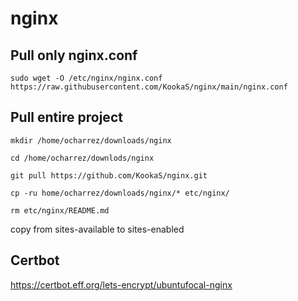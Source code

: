 # nginx

## Pull only nginx.conf

    sudo wget -O /etc/nginx/nginx.conf https://raw.githubusercontent.com/KookaS/nginx/main/nginx.conf
    
## Pull entire project

    mkdir /home/ocharrez/downloads/nginx
    
    cd /home/ocharrez/downlods/nginx
    
    git pull https://github.com/KookaS/nginx.git
    
    cp -ru home/ocharrez/downloads/nginx/* etc/nginx/
    
    rm etc/nginx/README.md
    
copy from sites-available to sites-enabled

## Certbot

https://certbot.eff.org/lets-encrypt/ubuntufocal-nginx
